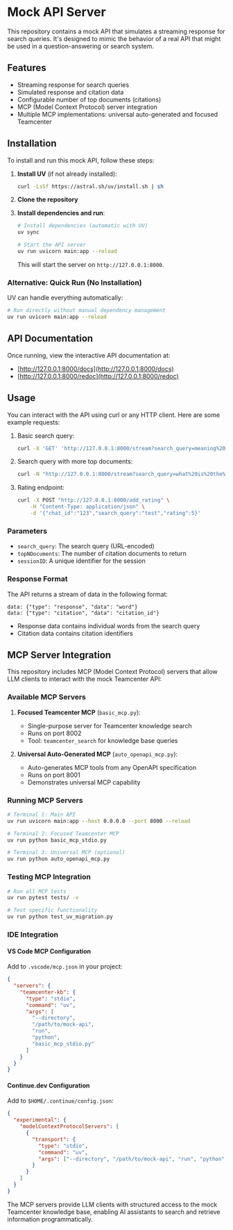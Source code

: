 # Mock API Server

This repository contains a mock API that simulates a streaming response for search queries. It's designed to mimic the behavior of a real API that might be used in a question-answering or search system.

## Features

- Streaming response for search queries
- Simulated response and citation data
- Configurable number of top documents (citations)
- MCP (Model Context Protocol) server integration
- Multiple MCP implementations: universal auto-generated and focused Teamcenter

## Installation

To install and run this mock API, follow these steps:

1. **Install UV** (if not already installed):

   ```bash
   curl -LsSf https://astral.sh/uv/install.sh | sh
   ```

2. **Clone the repository**

3. **Install dependencies and run**:

   ```bash
   # Install dependencies (automatic with UV)
   uv sync

   # Start the API server
   uv run uvicorn main:app --reload
   ```

   This will start the server on `http://127.0.0.1:8000`.

### Alternative: Quick Run (No Installation)

UV can handle everything automatically:

```bash
# Run directly without manual dependency management
uv run uvicorn main:app --reload
```

## API Documentation

Once running, view the interactive API documentation at:

- [http://127.0.0.1:8000/docs](http://127.0.0.1:8000/docs)
- [http://127.0.0.1:8000/redoc](http://127.0.0.1:8000/redoc)

## Usage

You can interact with the API using curl or any HTTP client. Here are some example requests:

1. Basic search query:

    ```bash
    curl -X 'GET' 'http://127.0.0.1:8000/stream?search_query=meaning%20of%20life%3F&topNDocuments=3&sessionID=12345' -H 'accept: application/json'
    ```

2. Search query with more top documents:

    ```bash
    curl -N "http://127.0.0.1:8000/stream?search_query=what%20is%20the%20meaning%20of%20life&topNDocuments=5&sessionID=12345"
    ```

3. Rating endpoint:

    ```bash
    curl -X POST "http://127.0.0.1:8000/add_rating" \
        -H "Content-Type: application/json" \
        -d '{"chat_id":"123","search_query":"test","rating":5}'
    ```

### Parameters

- `search_query`: The search query (URL-encoded)
- `topNDocuments`: The number of citation documents to return
- `sessionID`: A unique identifier for the session

### Response Format

The API returns a stream of data in the following format:

```log
data: {"type": "response", "data": "word"}
data: {"type": "citation", "data": "citation_id"}
```

- Response data contains individual words from the search query
- Citation data contains citation identifiers

## MCP Server Integration

This repository includes MCP (Model Context Protocol) servers that allow LLM clients to interact with the mock Teamcenter API:

### Available MCP Servers

1. **Focused Teamcenter MCP** (`basic_mcp.py`):
   - Single-purpose server for Teamcenter knowledge search
   - Runs on port 8002
   - Tool: `teamcenter_search` for knowledge base queries

2. **Universal Auto-Generated MCP** (`auto_openapi_mcp.py`):
   - Auto-generates MCP tools from any OpenAPI specification
   - Runs on port 8001
   - Demonstrates universal MCP capability

### Running MCP Servers

```bash
# Terminal 1: Main API
uv run uvicorn main:app --host 0.0.0.0 --port 8000 --reload

# Terminal 2: Focused Teamcenter MCP
uv run python basic_mcp_stdio.py

# Terminal 3: Universal MCP (optional)
uv run python auto_openapi_mcp.py
```

### Testing MCP Integration

```bash
# Run all MCP tests
uv run pytest tests/ -v

# Test specific functionality
uv run python test_uv_migration.py
```

### IDE Integration

#### VS Code MCP Configuration

Add to `.vscode/mcp.json` in your project:

```json
{
  "servers": {
    "teamcenter-kb": {
      "type": "stdio",
      "command": "uv",
      "args": [
        "--directory",
        "/path/to/mock-api",
        "run",
        "python",
        "basic_mcp_stdio.py"
      ]
    }
  }
}
```

#### Continue.dev Configuration

Add to `$HOME/.continue/config.json`:

```json
{
  "experimental": {
    "modelContextProtocolServers": [
      {
        "transport": {
          "type": "stdio",
          "command": "uv",
          "args": ["--directory", "/path/to/mock-api", "run", "python", "basic_mcp_stdio.py"]
        }  
      }
    ]
  }
}
```

The MCP servers provide LLM clients with structured access to the mock Teamcenter knowledge base, enabling AI assistants to search and retrieve information programmatically.
